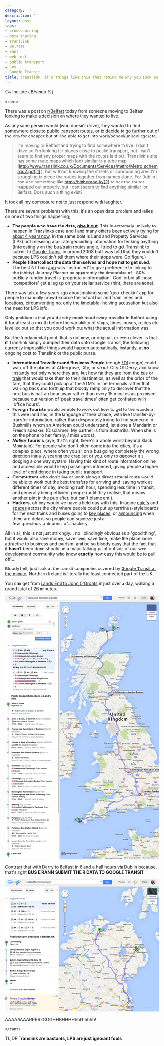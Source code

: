 ```yaml
---
category: ''
description: ''
layout: post
tags:
- crowdsourcing
- data sharing
- Translink
- Belfast
- rant
- web post
- public transport
- LPS
- Google Transit
title: Translink, it's things like this that remind me why you suck so hard
---
```


{% include JB/setup %}

`<rant>`

There was a post on [r/Belfast](http://www.reddit.com/r/Belfast/comments/264m7u/is_there_a_site_which_lays_out_the_bus_routes_of/) today from someone moving to Belfast looking to make a decision on where they wanted to live.

As any sane person would (who doesn't drive), they wanted to find somewhere close to public transport routes, or to decide to go further out of the city for cheaper but still be able to get into work/school/uni/college/etc.

> I'm moving to Belfast and trying to find somewhere to live. I don't drive so I'm looking for places close to public transport, but I can't seem to find any proper maps with the routes laid out. Translink's site has some route maps which look similar to a tube map (http://www.translink.co.uk/Documents/Services/metro/Metro_schematic2.pdf[1] ), but without knowing the streets or surrounding ares I'm struggling to piece the routes together from names alone. For Dublin I can use something like http://hittheroad.ie/[2] to see the routes mapped out properly, but i can't seem to find anything similar for Belfast.
> Does such a thing exist?

It took all my composure not to just respond with laughter. 

There are several problems with this; it's an open data problem and relies on one of two things happening;

* **The people who have the data, [give it out](https://dataissexy.wordpress.com/2014/04/26/is-ni-too-small-for-open-data-opendata/)**. This is extremely unlikely to happen in Translinks case and I and many others been [actively trying for about 4 years now](http://cimota.com/blog/2011/08/09/translink-just-close-the-doors-and-turn-off-the-lights/). In the same boat is Land and Property Services (LPS) not releasing accurate geocoding information for fecking anything (Interestingly on the bus/train routes angle, I tried to get Translink to submit to [Google Transit](http://maps.google.co.uk/intl/en/landing/transit/#dmy) in around 2008 but I was told that they couldn't because LPS couldn't tell them where their stops were. Go figure.)
* **People filter/collect the data themselves and hope not to get sued**. The best NI Train [app](https://play.google.com/store/apps/details?id=AppZappy.NIRailAndBus) was 'instructed' to give preference to linking to the (shitty) Journey Planner as apparently the timetables of ~80% publicly funded travel is 'proprietary information'. God forbid all those 'competitors' get a leg up on your stellar service (hint; there are none).

There was talk a few years ago about making some 'geo-checkin' app for people to manually crowd-source the actual bus and train times and locations, circumventing not only the timetable-theiving accusation but also the need for LPS info. 

Only problem is that you'd pretty much need every traveller in Belfast using it for at least a month before the variability of stops, times, buses, routes etc levelled out so that you could work out what the actual information was.

But the fundamental point, that is not new, or original, or even clever, is that **if** Translink simply dumped their data onto Google Transit, the following currently impossible things would happen automatically, instantly, at **no** ongoing cost to Translink or the public purse.

* **International Travellers and Business People** (cough [FDI](http://www.investni.com/invest-in-northern-ireland.html) cough) could walk off the planes at Aldergrove, City, or *shock* City Of Derry, and know instantly not only where they are, but how far they are from the bus or [train](http://www.belfasttelegraph.co.uk/news/local-national/northern-ireland/plans-for-rail-link-to-belfast-international-airport-unveiled-30286881.html) that would take them to their destination, as well as the price of the fare, that they could pick up at the ATM's in the terminals rather that walking back and forth up that bloody ramp only to discover that the next bus is half an hour away rather than every 15 minutes as promised because our version of 'peak travel times' often get conflated with 'office hours'.
* **Foreign Tourists** would be able to work out how to get to the wonders this wee land has, in the language of their choice, with live transfer-by-transfer information, rather than desperately trying to find someone in Bushmills whom an American could understand, let alone a Mandarin or French speaker. (Disclaimer: My partner is from Bushmills. When she is on the phone to her family, **_I_** miss words).
* **_Native_ Tourists** (aye, that's right, there's a whole world beyond Black Mountain). For people who don't often come into the cities, it's a complex place, where often you sit on a bus going completely the wrong direction initially, scaring the crap out of you, only to discover it's dodging a one way system. Having this kind of route information online and accessible would keep passengers informed, giving people a higher level of confidence in taking public transport.
* **Commutters** who don't live or work along a direct arterial route would be able to work out the best transfers for arriving and leaving work at different times of day, avoiding rush hour, spending less time in transit, and generally being efficient people (until they realise, that means another pint in the pub after, but can't blame em').
* **Hackers**, oh boy would we have a field day with this. Imagine [cafe's](http://establishedcoffee.co) and [spaces](http://farsetlabs.org.uk) across the city where people could put up terminus-style boards for the next trains and buses going to [key places](http://digitalfantastico.blogspot.co.uk/2013/01/a-big-bite-of-raspberry-pi-having.html), or [announcing](http://gbg.hackerspace.se/projects/members/raccoon/gliderbot#line_changes_and_incident_reports) when there are delays so people can squeeze just a few...precious...minutes...of...hackery.

All in all, this is not just strikingly... no.. blindingly obvious as a 'good thing', but it would also save money, save lives, save time, make the place more attractive to business and tourism, and be so bloody easy that the fact that it **hasn't** been done should be a major talking point outside of our wee development community who know **exactly** how easy this would be to pull off....

Bloody hell, just look at the transit companies covered by [Google Transit at the minute](http://maps.google.co.uk/landing/transit/cities/index.html#Europe), Northern Ireland is literally the least connected part of the UK. 

You can get from [Lands End to John O'Groats](https://maps.google.co.uk/maps/ms?ie=UTF8&oe=UTF8&msa=0&msid=102323256180048216474.00046d470c1ab6984cb90&dg=feature) in just over a day, walking a grand total of 26 minutes. 

![Lands End Express](/img/2014/landsendexpress_700.png)

Contrast that with [Derry to Belfast](https://maps.google.co.uk/maps/ms?ie=UTF8&oe=UTF8&msa=0&msid=102323256180048216474.00046d470c1ab6984cb90&dg=feature) in 6 and a half hours via Dublin because, that's right **BUS EIRANN SUBMIT THEIR DATA TO GOOGLE TRANSIT**

![Dammit Translink](/img/2014/dammittranslink_700.png)


AAAAAAAARRRRRGGGHHHHHHHhhhhhhhh!

`</rant>`

TL;DR **Translink are bastards, LPS are just ignorant fools**

